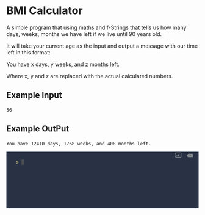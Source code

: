 
# BMI Calculator

A simple program that using maths and f-Strings that tells us how many days, weeks, months we have left if we live until 90 years old.

It will take your current age as the input and output a message with our time left in this format:

You have x days, y weeks, and z months left.

Where x, y and z are replaced with the actual calculated numbers.


## Example Input

```
56
```

## Example OutPut

```
You have 12410 days, 1768 weeks, and 408 months left.
```
![BMI_Calculator](https://github.com/Abdurahman-hassan/100DaysOfCode/blob/main/Day2/2.3.Life_In_Weeks/2.3.life_in_weeks.gif?raw=true)
